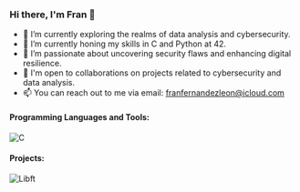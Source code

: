 ### Hi there, I'm Fran 👋

- 🔭 I’m currently exploring the realms of data analysis and cybersecurity.
- 🌱 I’m currently honing my skills in C and Python at 42.
- 👀 I’m passionate about uncovering security flaws and enhancing digital resilience.
- 💼 I'm open to collaborations on projects related to cybersecurity and data analysis.
- 📫 You can reach out to me via email: [franfernandezleon@icloud.com](mailto:franfernandezleon@icloud.com)

#### Programming Languages and Tools:
![C](https://img.shields.io/badge/-C-00599C?style=flat-square&logo=c&logoColor=white)

#### Projects:
![Libft](https://gitlab.com/uploads/-/system/project/avatar/41481492/Libft.png)

